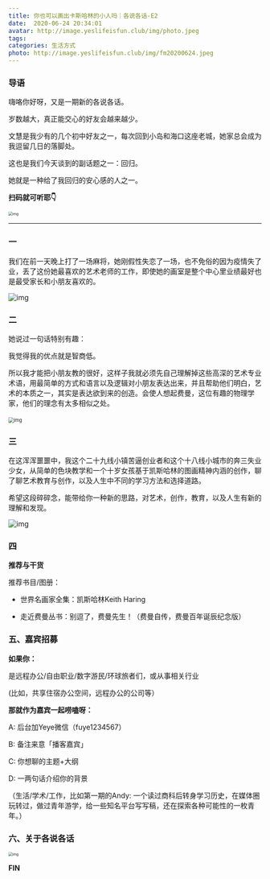 ```yaml
---
title: 你也可以画出卡斯哈林的小人吗｜各说各话-E2
date:  2020-06-24 20:34:01
avatar: http://image.yeslifeisfun.club/img/photo.jpeg
tags: 
categories: 生活方式
photo: http://image.yeslifeisfun.club/img/fm20200624.jpeg
---
```


### 导语

嗨咯你好呀，又是一期新的各说各话。

岁数越大，真正能交心的好友会越来越少。

文慧是我少有的几个初中好友之一，每次回到小岛和海口这座老城，她家总会成为我逗留几日的落脚处。

这也是我们今天谈到的副话题之一：回归。

她就是一种给了我回归的安心感的人之一。



**扫码就可听耶👇**

<img src="http://image.yeslifeisfun.club/img/640-20201103132428017.png" alt="img" style="zoom:50%;" />

------



### 一



我们在前一天晚上打了一场麻将，她刚假性失恋了一场，也不免俗的因为疫情失了业，丢了这份她最喜欢的艺术老师的工作，即使她的画室是整个中心里业绩最好也是最受家长和小朋友喜欢的。

 <img src="http://image.yeslifeisfun.club/img/640-20201103132429840.jpeg" alt="img"  />



### 二



她说过一句话特别有趣：

我觉得我的优点就是智商低。

所以我才能把小朋友教的很好，这样子我就必须先自己理解掉这些高深的艺术专业术语，用最简单的方式和语言以及逻辑对小朋友表达出来，并且帮助他们明白，艺术的本质之一，其实是表达欲到来的创造。会使人想起费曼，这位有趣的物理学家，他们的理念有太多相似之处。

​    <img src="http://image.yeslifeisfun.club/img/640-20201103132430957.jpeg" alt="img" style="zoom:67%;" />



### 三



在这浑浑噩噩中，我这个二十九线小镇苦逼创业者和这个十八线小城市的奔三失业少女，从简单的色块教学和一个十岁女孩基于凯斯哈林的图画精神内涵的创作，聊了聊艺术教育与创作，以及人生中不同的学习方法和选择道路。

 

希望这段碎碎念，能带给你一种新的思路，对艺术，创作，教育，以及人生有新的理解和发现。



 ![img](http://image.yeslifeisfun.club/img/640-20201103132432106.jpeg)



### 四

 

**推荐与干货**



推荐书目/图册：



- 世界名画家全集：凯斯哈林Keith Haring

- 走近费曼丛书：别逗了，费曼先生！（费曼自传，费曼百年诞辰纪念版）





### 五、嘉宾招募

 

**如果你：**



是远程办公/自由职业/数字游民/环球旅者们，或从事相关行业

(比如，共享住宿办公空间，远程办公的公司等）

 

**那就作为嘉宾一起唠嗑呀：**



A: 后台加Yeye微信（fuye1234567）

B:  备注来意「播客嘉宾」

C: 你想聊的主题+大纲

D: 一两句话介绍你的背景

（生活/学术/工作，比如第一期的Andy: 一个读过商科后转身学习历史，在媒体圈玩转过，做过青年游学，给一些知名平台写写稿，还在探索各种可能性的一枚青年。）





### 六、关于各说各话



<img src="http://image.yeslifeisfun.club/img/640-20201103132433683.jpeg" alt="img" style="zoom:50%;" />



**FIN**


